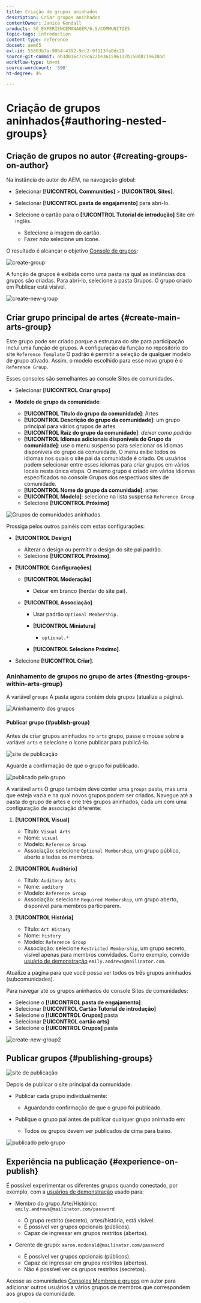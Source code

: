 ```yaml
---
title: Criação de grupos aninhados
description: Criar grupos aninhados
contentOwner: Janice Kendall
products: SG_EXPERIENCEMANAGER/6.5/COMMUNITIES
topic-tags: introduction
content-type: reference
docset: aem65
exl-id: 55803b7a-9064-4392-9cc2-9f113fa8dc29
source-git-commit: ab3d016c7c9c622be361596137b150d8719630bd
workflow-type: tm+mt
source-wordcount: '590'
ht-degree: 4%

---
```


# Criação de grupos aninhados{#authoring-nested-groups}

## Criação de grupos no autor {#creating-groups-on-author}

Na instância do autor do AEM, na navegação global:

* Selecionar **[!UICONTROL Communities]** > **[!UICONTROL Sites]**.
* Selecionar **[!UICONTROL pasta de engajamento]** para abri-lo.
* Selecione o cartão para o **[!UICONTROL Tutorial de introdução]** Site em inglês.

   * Selecione a imagem do cartão.
   * Fazer *não* selecione um ícone.

O resultado é alcançar o objetivo [Console de grupos](/help/communities/groups.md):

![create-group](assets/create-group.png)

A função de grupos é exibida como uma pasta na qual as instâncias dos grupos são criadas. Para abri-lo, selecione a pasta Grupos. O grupo criado em Publicar está visível.

![create-new-group](assets/create-new-group.png)

## Criar grupo principal de artes {#create-main-arts-group}

Este grupo pode ser criado porque a estrutura do site para participação inclui uma função de grupos. A configuração da função no repositório do site `Reference Template` O padrão é permitir a seleção de qualquer modelo de grupo ativado. Assim, o modelo escolhido para esse novo grupo é o `Reference Group`.

Esses consoles são semelhantes ao console Sites de comunidades.

* Selecionar **[!UICONTROL Criar grupo]**

* **Modelo de grupo da comunidade**:

   * **[!UICONTROL Título do grupo da comunidade]**: Artes
   * **[!UICONTROL Descrição do grupo da comunidade]**: um grupo principal para vários grupos de artes
   * **[!UICONTROL Raiz do grupo da comunidade]**: *deixar como padrão*
   * **[!UICONTROL Idiomas adicionais disponíveis do Grupo da comunidade]**: use o menu suspenso para selecionar os idiomas disponíveis do grupo da comunidade. O menu exibe todos os idiomas nos quais o site pai da comunidade é criado. Os usuários podem selecionar entre esses idiomas para criar grupos em vários locais nesta única etapa. O mesmo grupo é criado em vários idiomas especificados no console Grupos dos respectivos sites de comunidade.
   * **[!UICONTROL Nome do grupo da comunidade]**: artes
   * **[!UICONTROL Modelo]**: selecione na lista suspensa `Reference Group`
   * Selecione **[!UICONTROL Próximo]**

![Grupos de comunidades aninhados](assets/parent-to-nestedgroup.png)

Prossiga pelos outros painéis com estas configurações:

* **[!UICONTROL Design]**

   * Alterar o design ou permitir o design do site pai padrão.
   * Selecione **[!UICONTROL Próximo]**.

* **[!UICONTROL Configurações]**

   * **[!UICONTROL Moderação]**

      * Deixar em branco (herdar do site pai).

   * **[!UICONTROL Associação]**

      * Usar padrão `Optional Membership.`

      * **[!UICONTROL Miniatura]**
         * `optional.*`

      * **[!UICONTROL Selecione Próximo]**.

* Selecione **[!UICONTROL Criar]**.

### Aninhamento de grupos no grupo de artes {#nesting-groups-within-arts-group}

A variável `groups` A pasta agora contém dois grupos (atualize a página).

![Aninhamento dos grupos](assets/create-community-group.png)

#### Publicar grupo {#publish-group}

Antes de criar grupos aninhados no `arts` grupo, passe o mouse sobre a variável `arts` e selecione o ícone publicar para publicá-lo.

![site de publicação](assets/publish-site.png)

Aguarde a confirmação de que o grupo foi publicado.

![publicado pelo grupo](assets/group-published.png)

A variável `arts` O grupo também deve conter uma `groups` pasta, mas uma que esteja vazia e na qual novos grupos podem ser criados. Navegue até a pasta do grupo de artes e crie três grupos aninhados, cada um com uma configuração de associação diferente:

1. **[!UICONTROL Visual]**

   * Título: `Visual Arts`
   * Nome: `visual`
   * Modelo: `Reference Group`
   * Associação: selecione `Optional Membership`, um grupo público, aberto a todos os membros.

1. **[!UICONTROL Auditório]**

   * Título: `Auditory Arts`
   * Nome: `auditory`
   * Modelo: `Reference Group`
   * Associação: selecione `Required Membership`, um grupo aberto, disponível para membros participarem.

1. **[!UICONTROL História]**

   * Título: `Art History`
   * Nome: `history`
   * Modelo: `Reference Group`
   * Associação: selecione `Restricted Membership`, um grupo secreto, visível apenas para membros convidados. Como exemplo, convide [usuário de demonstração](/help/communities/tutorials.md#demo-users) `emily.andrews@mailinator.com`.

Atualize a página para que você possa ver todos os três grupos aninhados (subcomunidades).

Para navegar até os grupos aninhados do console Sites de comunidades:

* Selecione o **[!UICONTROL pasta de engajamento]**
* Selecionar **[!UICONTROL Cartão Tutorial de introdução]**
* Selecione o **[!UICONTROL Grupos]** pasta
* Selecionar **[!UICONTROL cartão arts]**
* Selecione o **[!UICONTROL Grupos]** pasta

![create-new-group2](assets/create-new-group2.png)

## Publicar grupos {#publishing-groups}

![site de publicação](assets/publish-site.png)

Depois de publicar o site principal da comunidade:

* Publicar cada grupo individualmente:

   * Aguardando confirmação de que o grupo foi publicado.

* Publique o grupo pai antes de publicar qualquer grupo aninhado em:

   * Todos os grupos devem ser publicados de cima para baixo.

![publicado pelo grupo](assets/group-published.png)

## Experiência na publicação {#experience-on-publish}

É possível experimentar os diferentes grupos quando conectado, por exemplo, com a [usuários de demonstração](/help/communities/tutorials.md#demo-users) usado para:

* Membro do grupo Arte/Histórico: `emily.andrews@mailinator.com/password`
   * O grupo restrito (secreto), artes/história, está visível:
   * É possível ver grupos opcionais (públicos).
   * Capaz de ingressar em grupos restritos (abertos).

* Gerente de grupo: `aaron.mcdonald@mailinator.com/password`

   * É possível ver grupos opcionais (públicos).
   * Capaz de ingressar em grupos restritos (abertos).
   * Não é possível ver os grupos restritos (secretos).

Acesse as comunidades [Consoles Membros e grupos](/help/communities/members.md) em autor para adicionar outros usuários a vários grupos de membros que correspondem aos grupos da comunidade.
